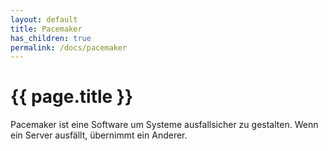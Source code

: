 ```yaml
---
layout: default
title: Pacemaker
has_children: true
permalink: /docs/pacemaker
---
```


# {{ page.title }}

Pacemaker ist eine Software um Systeme ausfallsicher zu gestalten.
Wenn ein Server ausfällt, übernimmt ein Anderer.
